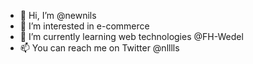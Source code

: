 - 👋  Hi, I’m @newnils
- 👀  I’m interested in e-commerce
- 🌱  I’m currently learning web technologies @FH-Wedel
- 📫  You can reach me on Twitter @nlllls

<!---
newnils/newnils is a ✨ special ✨ repository because its `README.md` (this file) appears on your GitHub profile.
You can click the Preview link to take a look at your changes.
--->
